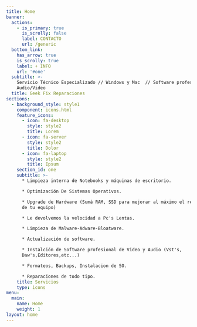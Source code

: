```yaml
---
title: Home
banner:
  actions:
    - is_primary: true
      is_scrolly: false
      label: CONTACTO
      url: /generic
  bottom_link:
    has_arrow: true
    is_scrolly: true
    label: + INFO
    url: '#one'
  subtitle: >-
    Servicio Técnico Especializado // Windows y Mac  // Software profesional de
    Audio/Video
  title: Geek Fix Reparaciones
sections:
  - background_style: style1
    component: icons.html
    feature_icons:
      - icon: fa-desktop
        style: style2
        title: Lorem
      - icon: fa-server
        style: style2
        title: Dolor
      - icon: fa-laptop
        style: style2
        title: Ipsum
    section_id: one
    subtitle: >-
      * Limpieza interna de Notebooks y máquinas de escritorio.

      * Optimización De Sistemas Operativos.

      * Upgrade de Hardware (Sumá RAM, SSD para mejorar al máximo el rendimiento
      de tu equipo)

      * Le devolvemos la velocidad a Pc's Lentas.

      * Limpieza de Malware-Adware-Bloatware.

      * Actualización de software.

      * Instalción de Software profesional de Video y Audio (Vst's,
      Daw's,Editores,etc...)

      * Formateos, Backups, Instalacion de SO.

      * Reparaciones de todo tipo.
    title: Servicios
    type: icons
menu:
  main:
    name: Home
    weight: 1
layout: home
---
```


